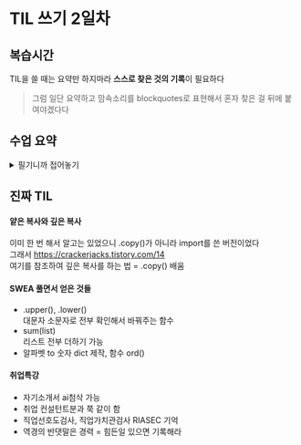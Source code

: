 # TIL 쓰기 2일차

## 복습시간
TIL을 쓸 때는 요약만 하지마라 **스스로 찾은 것의 기록**이 필요하다
>그럼 일단 요약하고 맘속소리를 blockquotes로 표현해서 혼자 찾은 걸 뒤에 붙여야겠다다

## 수업 요약
<details>
<summary>필기니까 접어놓기</summary>
   
### Sequence Types(str, list, tuple, range)
- #### Features   
1. Sequence (순차차)   
2. indexting
   + 파이썬의 특징 : -1의 인덱스는 맨 뒤부터 시작
4. Slicing
   + [1:2:-1] = [시작점:끝점:체크길이(-1이면 뒤로 한칸씩)]
6. Length   
7. Iteration (반복)
   > Iterable하다의 의미 -> for while에 쓸 수 있다  
   확인하는 방법은  VScode에서 [].을 하면 밑에 \__iter\__ 가 있을 경우

- #### str 
  문자들이고 불변 ',"   
  따옴표 안에 따옴표 쓸 때 둘 다 활용 or \', \" 사용   
- #### list   
  대괄호, 어떤 자료형도 저장 가능  
  **가변적**이다. 왜??  
  <img src="https://github.com/user-attachments/assets/3a4221dc-e21d-4bcd-ac06-109e1e440771" width="70%" height="70%"/>  
  리스트는 값들이 들어간 메모리의 주소를 가지고 있는 자료형이라 가변적일 수 있다!  
- #### tuple
  list와 거의 같지만 ()로 사용하고 불변
  개발자보다 내부 동작에 사용하는 경우가 많음
- #### range
  연속된 정수 시퀀스를 **생성**, 불변
  ```
  range(시작, 끝, 증가 값)
  ```
---
### Non-squence Types
- #### dict
  key - vaule, 순서 중복 없음, 가변  
  ※**key**에는 **불변**데이터만  
  {'key' : 'value'} 형태  
  추가와 변경의 경우  

  <img src="https://github.com/user-attachments/assets/725e2582-a5e7-4dc4-8f7d-506f7ad1278a" width="400" height="200"/>
- #### set
  집합 자료형이라 표현도 함(연산가능), 순서 중복 없음, 가변, {} 형태여서 빈 세트는 무조건 set().  
  집합 연산이 가능하다!!  
  > 어 그럼 combiantion(조합) 구현할 떄 중복제외 가능할 거 같다
  <img src="https://github.com/user-attachments/assets/0734174b-0cec-4912-b50e-9562061ead11" width="600" height="400"/>

- #### None, Boolean
  값이 없다를 표현하는 자료형  
  True, False 표현하는 자료형 (True == 1. False == 0)


### Type Conversiton(형변환)
- 한 데이터를 다른 타입으로 바꾸기  
- Implicit(암시적) 형변환?  

![alt text](250121/image.png)

더 큰 집합으로 바뀐다 실수 - 정수의 경우 실수로  
if문 int -> 0말고는 다 참, str -> 빈 경우 말고는 True, list도 마찬가지  

- Explicit(명시적) 형변환?  

str -> int 따위  
> 찾아보니 list tuple set은 왔다갔다 가능  
아무래도 조합 구현하려고 하면 활용 가능할듯

### 복합연산자
- +=, -=, *=, /=, //=, %=, **=

### 비교연산자
- <, <=, >, >=
- ==, !=, is, is not  
==는 값(+타입)이 같은지를 비교. 따라서 1 == True는 True.  
is는 '객체'가 같은지를 비교한다. 즉 같은 메모리 주소(레퍼런스)를 가르킬때만 ok함  
따라서 값이 같아도 오류가 날 수 있다.  
Q : 그럼 언제 쓸까?  
A : Singleton 객체일때만! (프로그램 전체에서 오직 1개만 있는)  
ex) None True False
+ 특정 정수 세트(-100~100인가? 아무튼 작은 크기)는 아예 메모리에서 주소할당을 미리 해놨다  
  많이 써서 그래서 계산을 걸어도 주소 안 달라짐

### 논리연산자
- and
T and T 일때만 T
- or
F or F 일때만 F
- not
not 0 == True

### 단축평가
논리 연산에서 두 번째 피연산자를 평가 하지 않고 결과를 결정하는 동작  

![alt text](250121/image-1.png)  

앞에서 결정나기 때문에 코드가 꼬일 수 있으니 조심해야한다  

+강사님의 첨언  
ㅁ의 메모리에 3 and 5가 주어지면 3이 들어갔다가 T니까 다음 5가 들어가서 5가 남는 거  
중요한 이유는 IF 연산-결과 AND 연산-결과일 때  
각 연산 결과를 끝까지 진행안해서 값이 (꼬일 수 있다?)


### 멤버십 연산자
-in, not in  
시퀀스나 컬렉션에 속하는지 확인

### 시퀀스형 연산자
- +:결합연산자, *:반복연산자

### Trailing Comma
![alt text](250121/image-3.png)
![alt text](250121/image-4.png)

작성시 더 들어올 걸 대비하는? 느낌?  
파이썬과 자바스크립트에서는 인정해줌 다른 건 컴파일 에러남  
Data 특화라서 길어지는 데이터를 다룰 수 있으니 스크롤 길 때 편리하라고 만든 거


## 강사님의 리뷰
cs와 연결 하는 마인드 - 메모리  

리스트 - 각 주소를 하나씩 처리하기 때문에 자유롭지만   
다른 언어에서는 처음부터 int(10)과 같이 하나의 타입, 크기 전부 배정해야한다  
대신 이 경우 메모리에게 할당하는 크기를 int 하나당 4바이트씩 40바이트를 배정할 수 있음  
따라서 빠르다 파이썬은 비교적 느리다  

튜플 - 타 언어에서는 임시저장소의 개념으로 변수를 하나 사용  
파이썬에선 내부 언어에서 튜플을 임시저장소로 사용  
값 교환 >> 파이썬이 제공하는 특징 x, y = y, x  
for item in dict.values(),dict.keys() -> 각 형태가 따로 있어서 list() 씌워줘야함    

is 생각보다 쓴다 - 원본이 있을 때 복사본으로 작업하다 원본으로 넣는 작업이 많아서 확인차   

연산자 우선순위는 거듭제곱이랑 단항연산자(+-)가 다른 것보다 우선이다  
논리연산보다 계산이 우선(왜냐하면 참거짓을 먼저로 뒀을 때 참거짓 처리하고 사칙연산? 불편함)


<!-- summary 아래 한칸 공백 두어야함 -->
</details>

## 진짜 TIL
#### 얕은 복사와 깊은 복사  
이미 한 번 해서 알고는 있었으니 .copy()가 아니라 import를 쓴 버전이었다  
그래서 https://crackerjacks.tistory.com/14  
여기를 참조하여 깊은 복사를 하는 법 = .copy() 배움
#### SWEA 풀면서 얻은 것들
- .upper(), .lower()   
대문자 소문자로 전부 확인해서 바꿔주는 함수  
- sum(list)   
  리스트 전부 더하기 가능
- 알파벳 to 숫자 dict 제작, 함수 ord()
#### 취업특강
- 자기소개서 ai첨삭 가능
- 취업 컨설턴트분과 쭉 같이 함
- 직업선호도검사, 직업가치관검사 RIASEC 기억
- 역경의 반댓말은 경력 = 힘든일 있으면 기록해라
